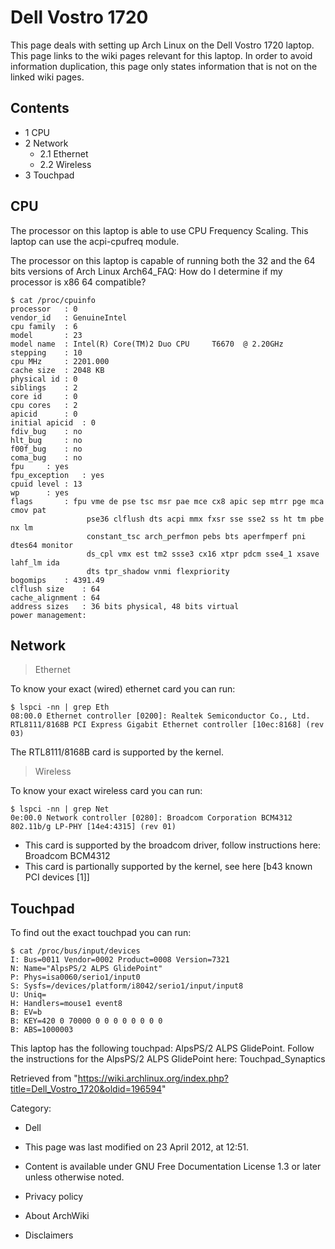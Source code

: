 Dell Vostro 1720
================

This page deals with setting up Arch Linux on the Dell Vostro 1720
laptop. This page links to the wiki pages relevant for this laptop. In
order to avoid information duplication, this page only states
information that is not on the linked wiki pages.

Contents
--------

-   1 CPU
-   2 Network
    -   2.1 Ethernet
    -   2.2 Wireless
-   3 Touchpad

CPU
---

The processor on this laptop is able to use CPU Frequency Scaling. This
laptop can use the acpi-cpufreq module.

The processor on this laptop is capable of running both the 32 and the
64 bits versions of Arch Linux Arch64_FAQ: How do I determine if my
processor is x86 64 compatible?

    $ cat /proc/cpuinfo
    processor	: 0
    vendor_id	: GenuineIntel
    cpu family	: 6
    model		: 23
    model name	: Intel(R) Core(TM)2 Duo CPU     T6670  @ 2.20GHz
    stepping	: 10
    cpu MHz		: 2201.000
    cache size	: 2048 KB
    physical id	: 0
    siblings	: 2
    core id		: 0
    cpu cores	: 2
    apicid		: 0
    initial apicid	: 0
    fdiv_bug	: no
    hlt_bug		: no
    f00f_bug	: no
    coma_bug	: no
    fpu		: yes
    fpu_exception	: yes
    cpuid level	: 13
    wp		: yes
    flags		: fpu vme de pse tsc msr pae mce cx8 apic sep mtrr pge mca cmov pat
                     pse36 clflush dts acpi mmx fxsr sse sse2 ss ht tm pbe nx lm 
                     constant_tsc arch_perfmon pebs bts aperfmperf pni dtes64 monitor 
                     ds_cpl vmx est tm2 ssse3 cx16 xtpr pdcm sse4_1 xsave lahf_lm ida 
                     dts tpr_shadow vnmi flexpriority
    bogomips	: 4391.49
    clflush size	: 64
    cache_alignment	: 64
    address sizes	: 36 bits physical, 48 bits virtual
    power management:

Network
-------

> Ethernet

To know your exact (wired) ethernet card you can run:

    $ lspci -nn | grep Eth
    08:00.0 Ethernet controller [0200]: Realtek Semiconductor Co., Ltd. RTL8111/8168B PCI Express Gigabit Ethernet controller [10ec:8168] (rev 03)

The RTL8111/8168B card is supported by the kernel.

> Wireless

To know your exact wireless card you can run:

    $ lspci -nn | grep Net
    0e:00.0 Network controller [0280]: Broadcom Corporation BCM4312 802.11b/g LP-PHY [14e4:4315] (rev 01)

-   This card is supported by the broadcom driver, follow instructions
    here: Broadcom BCM4312
-   This card is partionally supported by the kernel, see here [b43
    known PCI devices [1]]

Touchpad
--------

To find out the exact touchpad you can run:

    $ cat /proc/bus/input/devices
    I: Bus=0011 Vendor=0002 Product=0008 Version=7321
    N: Name="AlpsPS/2 ALPS GlidePoint"
    P: Phys=isa0060/serio1/input0
    S: Sysfs=/devices/platform/i8042/serio1/input/input8
    U: Uniq=
    H: Handlers=mouse1 event8 
    B: EV=b
    B: KEY=420 0 70000 0 0 0 0 0 0 0 0
    B: ABS=1000003

This laptop has the following touchpad: AlpsPS/2 ALPS GlidePoint. Follow
the instructions for the AlpsPS/2 ALPS GlidePoint here:
Touchpad_Synaptics

Retrieved from
"https://wiki.archlinux.org/index.php?title=Dell_Vostro_1720&oldid=196594"

Category:

-   Dell

-   This page was last modified on 23 April 2012, at 12:51.
-   Content is available under GNU Free Documentation License 1.3 or
    later unless otherwise noted.
-   Privacy policy
-   About ArchWiki
-   Disclaimers
